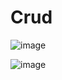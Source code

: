 # Crud

![image](https://github.com/viniciusnxar/Crud/assets/96258593/b7b0dc68-1520-4292-9ce8-36ec0572c567)

![image](https://github.com/viniciusnxar/Crud/assets/96258593/2c898318-0349-4276-bcda-9c5ed37bf809)

